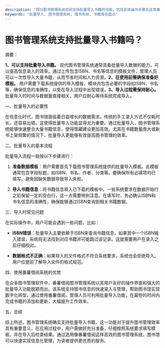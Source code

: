 ```yaml
---
description: "探讨图书管理系统如何支持批量导入书籍的功能，包括具体操作步骤及注意事项。"
keywords: "批量导入, 图书管理系统, 借书系统, 书籍库存盘点"
---
```

# 图书管理系统支持批量导入书籍吗？

摘要：

**1、可以支持批量导入书籍。** 现代图书管理系统通常具备批量导入数据的能力，可以提高信息录入的效率。通过上传包含ISBN、书名等信息的模板文件，管理人员可以一次性导入大量书籍，从而节省时间和人力资源。**2、在使用前需确保准备好模板。** 用户需要下载系统提供的导入模板，模块内包含必要的字段如ISBN、书名等，确保信息的准确性，以免在导入过程中出现错误。**3、导入过程需保持耐心。** 批量导入的时间与数据量直接相关，用户应耐心等待系统完成导入。

一、批量导入的必要性

在信息化时代，图书馆面临着日益增长的数据需求。传统的手工录入方式不仅耗时长，还容易出错，这使得批量导入功能显得尤为重要。通过批量导入，图书管理系统能够快速整合大量书籍信息，使得馆藏建设更加高效。尤其在书籍数量庞大或新书上架频繁的情况下，批量导入更能够有效提高图书管理的效率。

二、批量导入的基本流程

批量导入流程一般按以下步骤进行：

1. **准备数据模板**：用户需要首先下载图书管理系统提供的批量导入模板。此模板通常包含字段标题，如ISBN、书名、作者、分类等。要确保所有必填项均已填写，避免因缺失数据导致导入失败。

2. **导入书籍信息**：将书籍信息填入已下载的模板中。一些系统要求在数据开始行之前保留一定的空白行，这一点需要特别注意。在填写时，务必确认ISBN和书名信息的准确性，确保能够通过ISBN查询到相关书籍数据。

三、导入时常见问题

在实际操作中，用户可能会遇到一些问题，比如：

- **ISBN错误**：批量导入主要依赖于ISBN来查询书籍信息，如果其中一个ISBN输入错误，系统将无法找到对应书籍并可能跳过该记录。这就需要用户在录入之前仔细校对。

- **数据格式不正确**：如果导入的文件格式不符合系统要求，系统也会拒绝导入。用户应提前了解导入文件的格式规范。

四、使用番薯借阅系统的优势

在众多图书管理软件中，番薯借阅图书管理系统以其用户友好的操作界面和强大的批量导入功能脱颖而出。该系统支持图书信息的快速录入与管理，帮助图书馆实现数字化转型。通过使用番薯借阅，管理人员可利用批量导入功能，在最短的时间内完成书籍的添加和更新，大幅提升工作效率。

五、总结

综上所述，图书管理系统确实支持批量导入书籍，这一功能对于提升图书管理效率具有重要意义。在应用过程中，用户需做好充分准备，仔细按照系统要求填写模板，并在导入后检查结果。通过选用像番薯借阅这样高效的图书管理系统，图书馆可以快速实现信息化管理，为读者提供更优质的服务。
